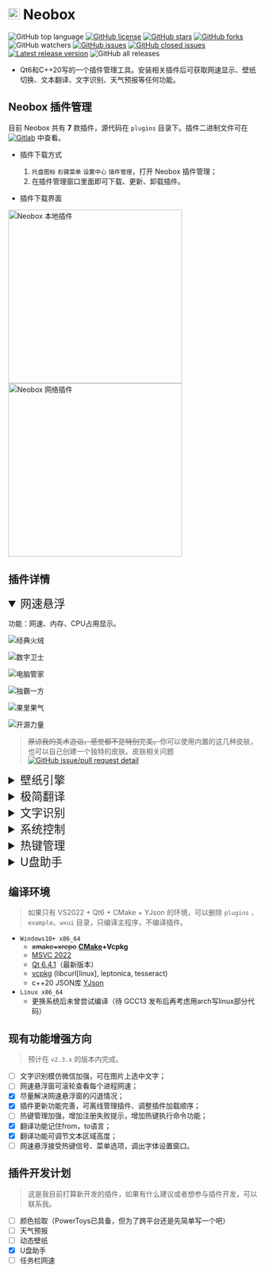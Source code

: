# <img width=23 src="pluginmgr/icons/neobox.svg"/> Neobox

![GitHub top language](https://img.shields.io/github/languages/top/yjmthu/Neobox)
[![GitHub license](https://img.shields.io/badge/license-MIT-green.svg)](https://raw.githubusercontent.com/yjmthu/Neobox/master/LICENSE)
[![GitHub stars](https://img.shields.io/github/stars/yjmthu/Neobox)](https://github.com/yjmthu/Neobox/stargazers)
[![GitHub forks](https://img.shields.io/github/forks/yjmthu/Neobox.svg)](https://github.com/yjmthu/Neobox/network/members)
![GitHub watchers](https://img.shields.io/github/watchers/yjmthu/Neobox?color=purple)
[![GitHub issues](https://img.shields.io/github/issues/yjmthu/Neobox)](https://github.com/yjmthu/Neobox/issues)
[![GitHub closed issues](https://img.shields.io/github/issues-closed/yjmthu/Neobox)](https://github.com/yjmthu/Neobox/issues)
[![Latest release version](https://img.shields.io/github/v/release/yjmthu/Neobox?color=red)](https://github.com/yjmthu/Neobox/releases/latest)
![GitHub all releases](https://img.shields.io/github/downloads/yjmthu/Neobox/total)


- Qt6和C++20写的一个插件管理工具。安装相关插件后可获取网速显示、壁纸切换、文本翻译、文字识别、天气预报等任何功能。

## Neobox 插件管理

目前 Neobox 共有 **7** 款插件，源代码在 `plugins` 目录下。插件二进制文件可在 [![Gitlab](https://img.shields.io/badge/Gitlab-yellow.svg?logo=gitlab)](https://gitlab.com/yjmthu1/neoboxplg) 中查看。

- 插件下载方式
    1. `托盘图标` `右键菜单` `设置中心` `插件管理`，打开 Neobox 插件管理；
    2. 在插件管理窗口里面即可下载、更新、卸载插件。

- 插件下载界面

<img width="350" alt="Neobox 本地插件" src="https://cloud.tsinghua.edu.cn/f/c5b662d65cf2474d94c5/?dl=1"><img width="350" alt="Neobox 网络插件" src="https://cloud.tsinghua.edu.cn/f/d91c6a5a26314764825f/?dl=1">

## 插件详情

<details open="open">
<summary style="font-size:17pt;">网速悬浮</summary>

功能：网速、内存、CPU占用显示。

![经典火绒](https://cloud.tsinghua.edu.cn/f/cb162e06a23e4d42a772/?dl=1)

![数字卫士](https://cloud.tsinghua.edu.cn/f/42ef9aa2d55444759783/?dl=1)

![电脑管家](https://cloud.tsinghua.edu.cn/f/1688364ff8d8477888b9/?dl=1)

![独霸一方](https://cloud.tsinghua.edu.cn/f/2ed05e162e12420f83d4/?dl=1)

![果里果气](https://cloud.tsinghua.edu.cn/f/a018b6be4f5e41498500/?dl=1)

![开源力量](https://cloud.tsinghua.edu.cn/f/a698f71195e34aefb794/?dl=1)

> <del>原谅我的美术造诣，感觉都不是特别完美。</del>你可以使用内置的这几种皮肤，也可以自己创建一个独特的皮肤。皮肤相关问题 [![GitHub issue/pull request detail](https://img.shields.io/github/issues/detail/state/yjmthu/Neobox/5)](https://github.com/yjmthu/Neobox/issues/5)

</details>

<details>
<summary style="font-size:17pt;">壁纸引擎</summary>

+ 手动切换、定时切换、收藏夹、黑名单
+ 网络壁纸源
    - Awesome Wallpapers: <https://wallhaven.cc/>
    - Bing: <https://www.bing.com/>
    - Unsplash: <https://unsplash.com/>
    - 小歪: <https://api.ixiaowai.cn/>
    - 其他壁纸Api链接（必须是直接在浏览器打开就能看到图片的链接，例如<https://source.unsplash.com/random/2500x1600>）
+ 本地壁纸源
    - 可遍历壁纸文件夹
    - 可调用脚本获取本地壁纸路径
    - 用户收藏夹内的壁纸
+ 拖拽壁纸源
    - 如果安装了网速悬浮插件的话，可以拖拽网页或者本地的图片到悬浮窗，也是可以设置壁纸的。
+ 屏幕截图

![](https://cloud.tsinghua.edu.cn/f/f1bec3fe13a94a9794a5/?dl=1)

![](https://cloud.tsinghua.edu.cn/f/7db62f1da80f4374b742/?dl=1)

- 壁纸引擎 **快捷键** 映射表

| 按键 | 功能 |
| --- | --- |
| 热键信号 | 切换下一张图 |

</details>


<details>
<summary style="font-size:17pt;">极简翻译</summary>

- 简介：普通模式调用百度翻译Api，查词模式调用有道翻译Api。

![极简翻译](https://cloud.tsinghua.edu.cn/f/ce4fb5704e5748fea962/?dl=1)

![新版极简翻译](https://user-images.githubusercontent.com/73242138/210152957-1220946e-8822-410a-87f0-8307df2cf5a6.png)


- 极简翻译 **快捷键** 映射表

| 按键 | 功能 |
| --- | --- |
| 热键信号 | 开启或关闭窗口 |
| <kbd>enter</kbd> | *发送翻译请求* |
| <kbd>ctrl</kbd> + <kbd>enter</kbd> | 换行 |
| <kbd>alt</kbd> + <kbd>Left</kbd> | 向前切换from语言 |
| <kbd>alt</kbd> + <kbd>Right</kbd> | 向后切换from语言 |
| <kbd>alt</kbd> + <kbd>Up</kbd> | 向前切换to语言 |
| <kbd>alt</kbd> + <kbd>Down</kbd> | 向后切换to语言 |
| <kbd>ctrl</kbd> + <kbd>M</kbd> | 切换查词模式 |
| <kbd>esc</kbd> | 关闭窗口 |

</details>

<details>
<summary style="font-size:17pt;">文字识别</summary>

- 简介：截图识别多种语言文字，需要自行下载相应语言的训练数据。目前依赖于极简翻译插件来输出识别结果。

![文字识别](https://cloud.tsinghua.edu.cn/f/612106e8c64c49c393c8/?dl=1)

![文字识别](https://cloud.tsinghua.edu.cn/f/42e2e76532a2416aa9fa/?dl=1)

| 按键 | 功能 |
| --- | --- |
| 热键信号 | 文字识别截屏 |
| <kbd>esc</kbd> | 退出截屏 |

> 技巧： 1. 如果只需要识别简体中文和英文，选择 `chi_sim` 即可，选的语言种类越多识别可能 **越不准确** 。2. 截屏时，按住鼠标中键可移动选框；3. 进入截屏模式后，双击截取全屏。

</details>

<details>
<summary style="font-size:17pt;">系统控制</summary>

- 简介：提供防止息屏、右键复制、快速关机、重启、睡眠等功能。

![系统控制](https://cloud.tsinghua.edu.cn/f/c27ae43c1ca242419ad6/?dl=1)

</details>

<details>
<summary style="font-size:17pt;">热键管理</summary>

- 简介：注册并捕获系统全局热键，并将结果发送至相应插件。至于插件具体作何反应与此插件无关。

![热键管理](https://cloud.tsinghua.edu.cn/f/11eae0e195d6402685d9/?dl=1)

- 热键管理 **快捷键** 映射表

| 按键 | 功能 |
| --- | --- |
| 热键信号 | 打开热键管理 |


</details>

<details>
<summary style="font-size:17pt;">U盘助手</summary>

- 简介：U盘管理，打开、弹出U盘。

![U盘助手](https://cloud.tsinghua.edu.cn/f/ab29d5893d9a4980999e/?dl=1)

- U盘助手 **快捷键** 映射表

| 按键 | 功能 |
| --- | --- |
| 热键信号 | 打开或关闭窗口 |

</details>

## 编译环境

> 如果只有 VS2022 + Qt6 + CMake + YJson 的环境，可以删除 `plugins` 、 `example`、`wxui` 目录，只编译主程序，不编译插件。 

- `Windows10+ x86_64`
    - <del>xmake+xrepo</del> **[CMake](https://cmake.org/download/)+Vcpkg**
    - [MSVC 2022](https://visualstudio.microsoft.com/zh-hans/vs/)
    - [Qt 6.4.1](https://www.qt.io/download)（最新版本）
    - [vcpkg](https://github.com/microsoft/vcpkg) (libcurl[linux], leptonica, tesseract)
    - c++20 JSON库 [YJson](https://github.com/yjmthu/YJson)
- `Linux x86_64`
    - 更换系统后未曾尝试编译（待 GCC13 发布后再考虑用arch写linux部分代码）


## 现有功能增强方向

> 预计在 `v2.3.x` 的版本内完成。

<!-- 1. 完善自定义皮肤功能，考虑使用 `Lua` 语言来编写动画；
2. 逐步增加wxWidgets部分的代码，最终取代qt。 -->

- [ ] 文字识别模仿微信加强，可在图片上选中文字；
- [ ] 网速悬浮窗可滚轮查看每个进程网速；
- [x] 尽量解决网速悬浮窗的闪退情况；
- [x] 插件更新功能完善，可离线管理插件、调整插件加载顺序；
- [ ] 热键管理加强，增加注册失败提示，增加热键执行命令功能；
- [x] 翻译功能记住from，to语言；
- [x] 翻译功能可调节文本区域高度；
- [ ] 网速悬浮接受热键信号、菜单选项，调出字体设置窗口。

## 插件开发计划

> 这是我目前打算新开发的插件，如果有什么建议或者想参与插件开发，可以联系我。

- [ ] 颜色拾取（PowerToys已具备，但为了跨平台还是先简单写一个吧）
- [ ] 天气预报
- [ ] 动态壁纸
- [x] U盘助手
- [ ] 任务栏网速
